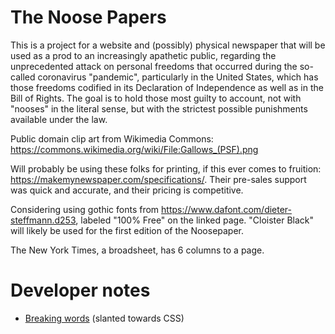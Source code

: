 # The Noose Papers

This is a project for a website and (possibly) physical newspaper that will be
used as a prod to an increasingly apathetic public, regarding the unprecedented
attack on personal freedoms that occurred during the so-called coronavirus
"pandemic", particularly in the United States, which has those freedoms codified
in its Declaration of Independence as well as in the Bill of Rights. The goal is
to hold those most guilty to account, not with "nooses" in the literal sense,
but with the strictest possible punishments available under the law.

Public domain clip art from Wikimedia Commons: <https://commons.wikimedia.org/wiki/File:Gallows_(PSF).png>

Will probably be using these folks for printing, if this ever comes to fruition: <https://makemynewspaper.com/specifications/>. Their pre-sales support was quick and accurate, and their pricing is competitive.

Considering using gothic fonts from <https://www.dafont.com/dieter-steffmann.d253>, labeled "100% Free" on the linked page. "Cloister Black" will likely be used
for the first edition of the Noosepaper.

The New York Times, a broadsheet, has 6 columns to a page.

# Developer notes
* [Breaking words](https://meiert.com/en/blog/word-division-on-word-break-soft-hyphens-and-zero-width-spaces/) (slanted towards CSS)
